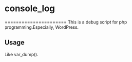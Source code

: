 # console_log
======================
This is a debug script for php programming.Especially,  WordPress.

Usage
------

Like var_dump().

  <?php
    // something to debug
    $foo = 'a';
    console_log($foo);


